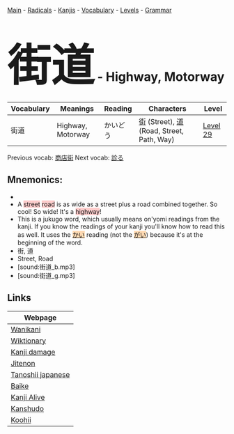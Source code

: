 <style> bigfont {font-size: 100px}</style>
[Main](../README.md) -
[Radicals](../radicals.md) -
[Kanjis](../kanjis.md) -
[Vocabulary](../vocabulary.md) -
[Levels](../levels.md) -
[Grammar](../grammar.md)
# <bigfont> 街道</bigfont> - Highway, Motorway 

| Vocabulary | Meanings | Reading | Characters | Level |
| --- | --- | --- | --- | --- |
| 街道 | Highway, Motorway | かいどう |  [街](../kanjis/街.md) (Street), [道](../kanjis/道.md) (Road, Street, Path, Way) | [Level 29](../levels/wk_level29.md) |

Previous vocab: [商店街](商店街.md) Next vocab: [診る](診る.md) 

## Mnemonics:

* 
* A <span style="background-color:#ffcccb"> street</span> <span style="background-color:#ffcccb"> road</span> is as wide as a street plus a road combined together. So cool! So wide! It's a <span style="background-color:#ffcccb"> highway</span>!
* This is a jukugo word, which usually means on'yomi readings from the kanji. If you know the readings of your kanji you'll know how to read this as well. It uses the <span style="background-color:#fed8b1"> [かい](https://jisho.org/search/かい)</span> reading (not the <span style="background-color:#fed8b1"> [がい](https://jisho.org/search/がい)</span>) because it's at the beginning of the word.
* 街, 道
* Street, Road
* [sound:街道_b.mp3]
* [sound:街道_g.mp3]


## Links 

| Webpage |
| --- |
| [Wanikani          ](https://www.wanikani.com/kanji/街道) |
| [Wiktionary        ](https://en.wiktionary.org/wiki/街道) |
| [Kanji damage      ](http://www.kanjidamage.com/kanji/search?utf8=✓&q=街道) |
| [Jitenon           ](https://jitenon.com/kanji/街道) |
| [Tanoshii japanese ](https://www.tanoshiijapanese.com/dictionary/kanji.cfm?k=街道) |
| [Baike             ](https://baike.baidu.com/item/街道) |
| [Kanji Alive       ](https://app.kanjialive.com/街道) |
| [Kanshudo          ](https://www.kanshudo.com/searchmn?q=街道) |
| [Koohii            ](https://kanji.koohii.com/study/kanji/街道) |
